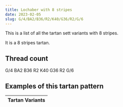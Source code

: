 ```yaml
---
title: Lochaber with 8 stripes
date: 2023-02-05
slug: G/4/BA2/B36/R2/K40/G36/R2/G/6
---
```

This is a list of all the tartan sett variants with 8 stripes.

It is a 8 stripes tartan.


## Thread count
G/4 BA2 B36 R2 K40 G36 R2 G/6

## Examples of this tartan pattern

| Tartan Variants |
|---------------|
